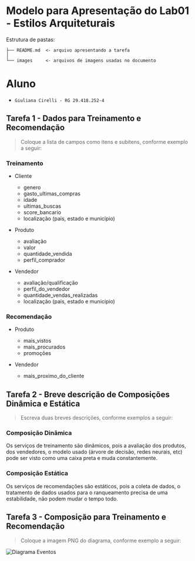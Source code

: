 # Modelo para Apresentação do Lab01 - Estilos Arquiteturais

Estrutura de pastas:

~~~
├── README.md  <- arquivo apresentando a tarefa
│
└── images     <- arquivos de imagens usadas no documento
~~~

# Aluno
* `Giuliana Cirelli - RG 29.418.252-4`

## Tarefa 1 - Dados para Treinamento e Recomendação

> Coloque a lista de campos como itens e subitens, conforme exemplo a seguir:
>
### Treinamento
* Cliente
  * genero
  * gasto_ultimas_compras
  * idade
  * ultimas_buscas
  * score_bancario
  * localização (pais, estado e município)
  
* Produto
  * avaliação
  * valor
  * quantidade_vendida
  * perfil_comprador
  
* Vendedor
  * avaliação/qualificação
  * perfil_do_vendedor
  * quantidade_vendas_realizadas
  * localização (pais, estado e município)
  
### Recomendação 
* Produto
  * mais_vistos
  * mais_procurados
  * promoções
  
* Vendedor
  * mais_proximo_do_cliente

## Tarefa 2 - Breve descrição de Composições Dinâmica e Estática

> Escreva duas breves descrições, conforme exemplos a seguir:
>
### Composição Dinâmica

Os serviços de treinamento são dinâmicos, pois a avaliação dos produtos, dos vendedores, o modelo usado (árvore de decisão, redes neurais, etc) pode ser visto como uma caixa preta e muda constantemente.


### Composição Estática

Os serviços de recomendações são estáticos, pois a coleta de dados, o tratamento de dados usados para o ranqueamento precisa de uma estabilidade, não podem mudar o tempo todo.


## Tarefa 3 - Composição para Treinamento e Recomendação

> Coloque a imagem PNG do diagrama, conforme exemplo a seguir:
>
![Diagrama Eventos](Lab02-exec3.png)
